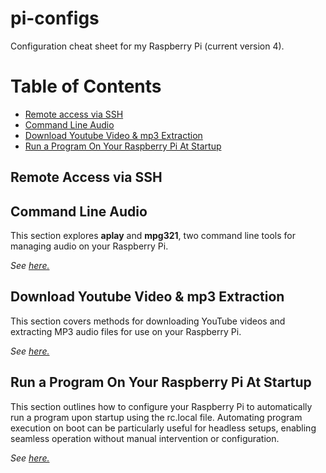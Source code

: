 # pi-configs
Configuration cheat sheet for my Raspberry Pi (current version 4).

# Table of Contents
- [Remote access via SSH](#remote-access-via-ssh)
- [Command Line Audio](#command-line-audio)
- [Download Youtube Video & mp3 Extraction](#download-youtube-video-&-mp3-extraction)
- [Run a Program On Your Raspberry Pi At Startup](#run-a-program-on-your-raspberry-pi-at-startup)

## Remote Access via SSH


## Command Line Audio
This section explores **aplay** and **mpg321**, two command line tools for managing audio on your Raspberry Pi.

*See [here.](./command_line_audio.md)*

## Download Youtube Video & mp3 Extraction
This section covers methods for downloading YouTube videos and extracting MP3 audio files for use on your Raspberry Pi.

*See [here.](./youtube_downloader.md)* 

## Run a Program On Your Raspberry Pi At Startup
This section outlines how to configure your Raspberry Pi to automatically run a program upon startup using the rc.local file. Automating program execution on boot can be particularly useful for headless setups, enabling seamless operation without manual intervention or configuration.

*See [here.](./startup_command.md)*

